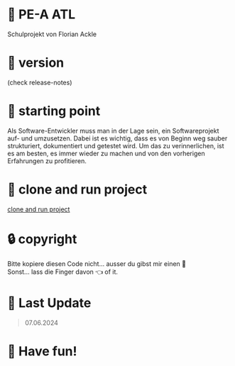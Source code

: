 # :page_facing_up: PE-A ATL

Schulprojekt von Florian Ackle

# :bookmark: version

(check release-notes)

# :construction_worker: starting point

Als Software-Entwickler muss man in der Lage sein, ein Softwareprojekt auf- und umzusetzen. Dabei ist es wichtig, dass es von Beginn weg sauber strukturiert, dokumentiert und getestet wird. Um das zu verinnerlichen, ist es am besten, es immer wieder zu machen und von den vorherigen Erfahrungen zu profitieren.

# :rocket: clone and run project
[clone and run project](knowledgebase/CLONE-PROJECT.md)

# :lock: copyright

Bitte kopiere diesen Code nicht... ausser du gibst mir einen :cookie:
</br>
Sonst... lass die Finger davon :point_left: of it.

# :date: Last Update

> 07.06.2024

# :rocket: Have fun!